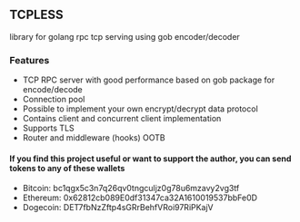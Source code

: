 ## TCPLESS

library for golang rpc tcp serving using gob encoder/decoder

### Features
- TCP RPC server with good performance based on gob package for encode/decode
- Connection pool
- Possible to implement your own encrypt/decrypt data protocol
- Contains client and concurrent client implementation
- Supports TLS
- Router and middleware (hooks) OOTB

#### If you find this project useful or want to support the author, you can send tokens to any of these wallets
- Bitcoin: bc1qgx5c3n7q26qv0tngculjz0g78u6mzavy2vg3tf
- Ethereum: 0x62812cb089E0df31347ca32A1610019537bbFe0D
- Dogecoin: DET7fbNzZftp4sGRrBehfVRoi97RiPKajV